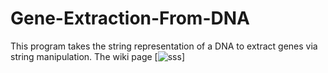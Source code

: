 # Gene-Extraction-From-DNA
This program takes the string representation of a DNA to extract genes via string manipulation.
The wiki page [![sss](https://github.com/RazaCodeRepo/Gene-Extraction-From-DNA/wiki)] 
